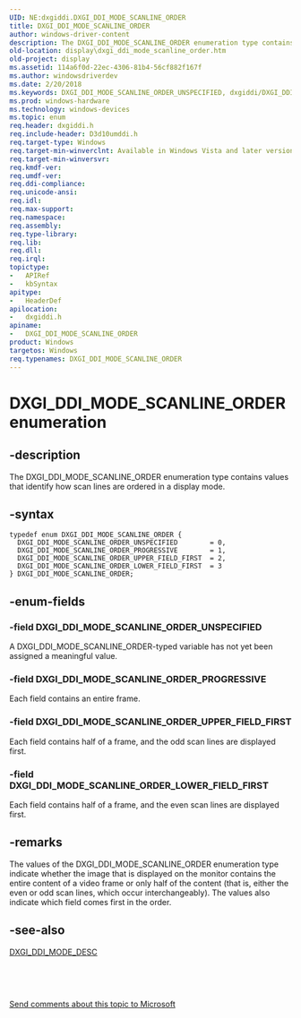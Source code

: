 ```yaml
---
UID: NE:dxgiddi.DXGI_DDI_MODE_SCANLINE_ORDER
title: DXGI_DDI_MODE_SCANLINE_ORDER
author: windows-driver-content
description: The DXGI_DDI_MODE_SCANLINE_ORDER enumeration type contains values that identify how scan lines are ordered in a display mode.
old-location: display\dxgi_ddi_mode_scanline_order.htm
old-project: display
ms.assetid: 114a6f0d-22ec-4306-81b4-56cf882f167f
ms.author: windowsdriverdev
ms.date: 2/20/2018
ms.keywords: DXGI_DDI_MODE_SCANLINE_ORDER_UNSPECIFIED, dxgiddi/DXGI_DDI_MODE_SCANLINE_ORDER_UNSPECIFIED, DXGI_DDI_MODE_SCANLINE_ORDER enumeration [Display Devices], dxgiddi/DXGI_DDI_MODE_SCANLINE_ORDER_UPPER_FIELD_FIRST, DXGI_DDI_MODE_SCANLINE_ORDER_LOWER_FIELD_FIRST, dxgiddi/DXGI_DDI_MODE_SCANLINE_ORDER_LOWER_FIELD_FIRST, DXGI_DDI_MODE_SCANLINE_ORDER, DXGI_DDI_MODE_SCANLINE_ORDER_UPPER_FIELD_FIRST, UMDisplayDriver_Dx10param_Structs_fe7ff8f4-48e3-4ec5-a401-35d729a17440.xml, dxgiddi/DXGI_DDI_MODE_SCANLINE_ORDER_PROGRESSIVE, display.dxgi_ddi_mode_scanline_order, DXGI_DDI_MODE_SCANLINE_ORDER_PROGRESSIVE, dxgiddi/DXGI_DDI_MODE_SCANLINE_ORDER
ms.prod: windows-hardware
ms.technology: windows-devices
ms.topic: enum
req.header: dxgiddi.h
req.include-header: D3d10umddi.h
req.target-type: Windows
req.target-min-winverclnt: Available in Windows Vista and later versions of the Windows operating systems.
req.target-min-winversvr: 
req.kmdf-ver: 
req.umdf-ver: 
req.ddi-compliance: 
req.unicode-ansi: 
req.idl: 
req.max-support: 
req.namespace: 
req.assembly: 
req.type-library: 
req.lib: 
req.dll: 
req.irql: 
topictype:
-	APIRef
-	kbSyntax
apitype:
-	HeaderDef
apilocation:
-	dxgiddi.h
apiname:
-	DXGI_DDI_MODE_SCANLINE_ORDER
product: Windows
targetos: Windows
req.typenames: DXGI_DDI_MODE_SCANLINE_ORDER
---
```


# DXGI_DDI_MODE_SCANLINE_ORDER enumeration


## -description


The DXGI_DDI_MODE_SCANLINE_ORDER enumeration type contains values that identify how scan lines are ordered in a display mode.


## -syntax


````
typedef enum DXGI_DDI_MODE_SCANLINE_ORDER { 
  DXGI_DDI_MODE_SCANLINE_ORDER_UNSPECIFIED        = 0,
  DXGI_DDI_MODE_SCANLINE_ORDER_PROGRESSIVE        = 1,
  DXGI_DDI_MODE_SCANLINE_ORDER_UPPER_FIELD_FIRST  = 2,
  DXGI_DDI_MODE_SCANLINE_ORDER_LOWER_FIELD_FIRST  = 3
} DXGI_DDI_MODE_SCANLINE_ORDER;
````


## -enum-fields




### -field DXGI_DDI_MODE_SCANLINE_ORDER_UNSPECIFIED

A DXGI_DDI_MODE_SCANLINE_ORDER-typed variable has not yet been assigned a meaningful value.


### -field DXGI_DDI_MODE_SCANLINE_ORDER_PROGRESSIVE

Each field contains an entire frame.


### -field DXGI_DDI_MODE_SCANLINE_ORDER_UPPER_FIELD_FIRST

Each field contains half of a frame, and the odd scan lines are displayed first.


### -field DXGI_DDI_MODE_SCANLINE_ORDER_LOWER_FIELD_FIRST

Each field contains half of a frame, and the even scan lines are displayed first.


## -remarks



The values of the DXGI_DDI_MODE_SCANLINE_ORDER enumeration type indicate whether the image that is displayed on the monitor contains the entire content of a video frame or only half of the content (that is, either the even or odd scan lines, which occur interchangeably). The values also indicate which field comes first in the order.




## -see-also

<a href="..\dxgiddi\ns-dxgiddi-dxgi_ddi_mode_desc.md">DXGI_DDI_MODE_DESC</a>



 

 

<a href="mailto:wsddocfb@microsoft.com?subject=Documentation%20feedback [display\display]:%20DXGI_DDI_MODE_SCANLINE_ORDER enumeration%20 RELEASE:%20(2/20/2018)&amp;body=%0A%0APRIVACY STATEMENT%0A%0AWe use your feedback to improve the documentation. We don't use your email address for any other purpose, and we'll remove your email address from our system after the issue that you're reporting is fixed. While we're working to fix this issue, we might send you an email message to ask for more info. Later, we might also send you an email message to let you know that we've addressed your feedback.%0A%0AFor more info about Microsoft's privacy policy, see http://privacy.microsoft.com/en-us/default.aspx." title="Send comments about this topic to Microsoft">Send comments about this topic to Microsoft</a>

